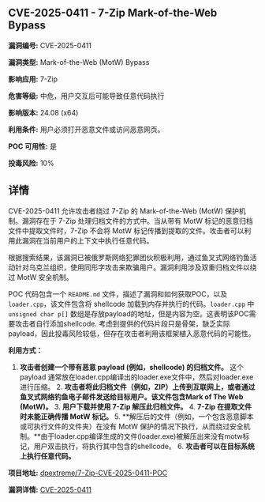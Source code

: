 ## CVE-2025-0411 - 7-Zip Mark-of-the-Web Bypass

**漏洞编号:** CVE-2025-0411

**漏洞类型:** Mark-of-the-Web (MotW) Bypass

**影响应用:** 7-Zip

**危害等级:** 中危，用户交互后可能导致任意代码执行

**影响版本:** 24.08 (x64)

**利用条件:** 用户必须打开恶意文件或访问恶意网页。

**POC 可用性:** 是

**投毒风险:** 10%

## 详情

CVE-2025-0411 允许攻击者绕过 7-Zip 的 Mark-of-the-Web (MotW) 保护机制。漏洞存在于 7-Zip 处理归档文件的方式中。当从带有 MotW 标记的恶意归档文件中提取文件时，7-Zip 不会将 MotW 标记传播到提取的文件。攻击者可以利用此漏洞在当前用户的上下文中执行任意代码。

根据搜索结果，该漏洞已被俄罗斯网络犯罪团伙积极利用，通过鱼叉式网络钓鱼活动针对乌克兰组织，使用同形字攻击来欺骗用户。漏洞利用涉及双重归档文件以绕过 MotW 安全机制。

POC 代码包含一个 `README.md` 文件，描述了漏洞和如何获取POC，以及 `loader.cpp`，该文件包含将 shellcode 加载到内存并执行的代码。`loader.cpp` 中 `unsigned char p[]` 数组是存放payload的地址，但是内容为空。这表明该POC需要攻击者自行添加shellcode. 考虑到提供的代码片段只是骨架，缺乏实际payload，因此投毒风险较低，但存在攻击者利用该框架植入恶意代码的可能性。

**利用方式：**

1.  **攻击者创建一个带有恶意 payload (例如，shellcode) 的归档文件。** 这个 payload 通常放在loader.cpp编译出的loader.exe文件中，然后对loader.exe进行压缩。 2.  **攻击者将此归档文件（例如，ZIP）上传到互联网上，或者通过鱼叉式网络钓鱼电子邮件发送给目标用户。该文件包含Mark of The Web (MotW)。** 3.  **用户下载并使用 7-Zip 解压此归档文件。** 4.  **7-Zip 在提取文件时未能正确传播 MotW 标记。** 5.  **解压后的文件（例如，一个包含恶意脚本或可执行文件的文件夹）在没有 MotW 保护的情况下执行，从而绕过安全机制。**由于loader.cpp编译生成的文件(loader.exe)被解压出来没有motw标记，用户双击执行，将执行其中包含的shellcode。 6.  **攻击者可以在目标系统上执行任意代码。**

**项目地址:** [dpextreme/7-Zip-CVE-2025-0411-POC](https://github.com/dpextreme/7-Zip-CVE-2025-0411-POC)

**漏洞详情:** [CVE-2025-0411](https://nvd.nist.gov/vuln/detail/CVE-2025-0411)